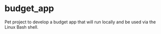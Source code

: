 # budget_app
Pet project to develop a budget app that will run locally and be used via the Linux Bash shell. 
